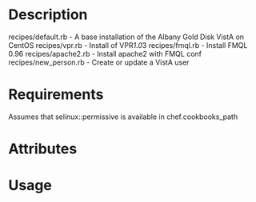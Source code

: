 Description
===========
recipes/default.rb - A base installation of the Albany Gold Disk VistA on CentOS
recipes/vpr.rb - Install of VPR*1.0*3
recipes/fmql.rb - Install FMQL 0.96
recipes/apache2.rb - Install apache2 with FMQL conf
recipes/new_person.rb - Create or update a VistA user


Requirements
============
Assumes that selinux::permissive is available in chef.cookbooks_path

Attributes
==========

Usage
=====
	
